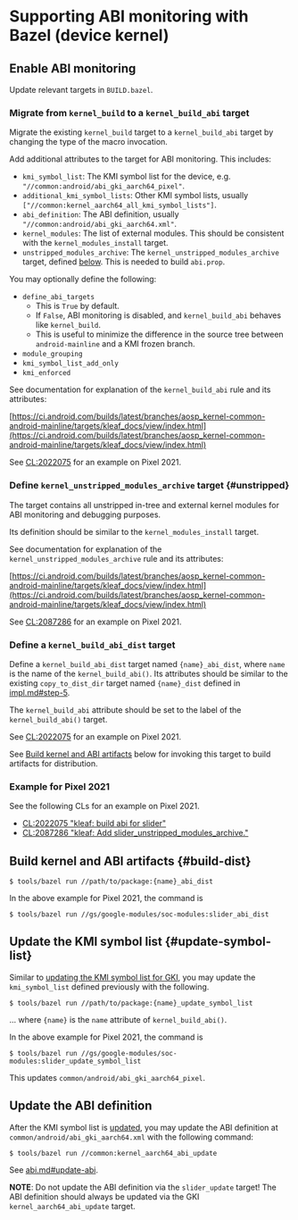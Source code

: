 # Supporting ABI monitoring with Bazel (device kernel)

## Enable ABI monitoring

Update relevant targets in `BUILD.bazel`.

### Migrate from `kernel_build` to a `kernel_build_abi` target

Migrate the existing `kernel_build` target to a `kernel_build_abi` target by
changing the type of the macro invocation.

Add additional attributes to the target for ABI monitoring. This includes:

- `kmi_symbol_list`: The KMI symbol list for the device, e.g.
  `"//common:android/abi_gki_aarch64_pixel"`.
- `additional_kmi_symbol_lists`: Other KMI symbol lists, usually
  `["//common:kernel_aarch64_all_kmi_symbol_lists"]`.
- `abi_definition`: The ABI definition, usually
  `"//common:android/abi_gki_aarch64.xml"`.
- `kernel_modules`: The list of external modules. This should be consistent with
  the `kernel_modules_install` target.
- `unstripped_modules_archive`: The `kernel_unstripped_modules_archive` target,
  defined [below](#unstripped). This is needed to build `abi.prop`.

You may optionally define the following:

- `define_abi_targets`
    - This is `True` by default.
    - If `False`, ABI monitoring is disabled, and `kernel_build_abi` behaves
      like `kernel_build`.
    - This is useful to minimize the difference in the source tree between
      `android-mainline` and a KMI frozen branch.
- `module_grouping`
- `kmi_symbol_list_add_only`
- `kmi_enforced`

See documentation for explanation of the `kernel_build_abi` rule and its
attributes:

[https://ci.android.com/builds/latest/branches/aosp_kernel-common-android-mainline/targets/kleaf_docs/view/index.html](https://ci.android.com/builds/latest/branches/aosp_kernel-common-android-mainline/targets/kleaf_docs/view/index.html)

See [CL:2022075](https://r.android.com/2022075) for an example on Pixel 2021.

### Define `kernel_unstripped_modules_archive` target {#unstripped}

The target contains all unstripped in-tree and external kernel modules for ABI
monitoring and debugging purposes.

Its definition should be similar to the `kernel_modules_install` target.

See documentation for explanation of the `kernel_unstripped_modules_archive`
rule and its attributes:

[https://ci.android.com/builds/latest/branches/aosp_kernel-common-android-mainline/targets/kleaf_docs/view/index.html](https://ci.android.com/builds/latest/branches/aosp_kernel-common-android-mainline/targets/kleaf_docs/view/index.html)

See [CL:2087286](https://r.android.com/2087286) for an example on Pixel 2021.

### Define a `kernel_build_abi_dist` target

Define a `kernel_build_abi_dist` target named `{name}_abi_dist`, where `name`
is the name of the `kernel_build_abi()`. Its attributes should be similar to the
existing `copy_to_dist_dir` target named `{name}_dist` defined
in [impl.md#step-5](impl.md#step-5).

The `kernel_build_abi` attribute should be set to the label of the
`kernel_build_abi()` target.

See [CL:2022075](https://r.android.com/2022075) for an example on Pixel 2021.

See [Build kernel and ABI artifacts](#build-dist) below for invoking this target
to build artifacts for distribution.

### Example for Pixel 2021

See the following CLs for an example on Pixel 2021.

- [CL:2022075 "kleaf: build abi for slider"](https://r.android.com/2022075)
- [CL:2087286 "kleaf: Add slider_unstripped_modules_archive."](https://r.android.com/2087286)

## Build kernel and ABI artifacts {#build-dist}

```shell
$ tools/bazel run //path/to/package:{name}_abi_dist
```

In the above example for Pixel 2021, the command is

```shell
$ tools/bazel run //gs/google-modules/soc-modules:slider_abi_dist
```

## Update the KMI symbol list {#update-symbol-list}

Similar to [updating the KMI symbol list for GKI](abi.md#update-symbol-list),
you may update the `kmi_symbol_list` defined previously with the following.

```shell
$ tools/bazel run //path/to/package:{name}_update_symbol_list
```

... where `{name}` is the `name` attribute of `kernel_build_abi()`.

In the above example for Pixel 2021, the command is

```shell
$ tools/bazel run //gs/google-modules/soc-modules:slider_update_symbol_list
```

This updates `common/android/abi_gki_aarch64_pixel`.

## Update the ABI definition

After the KMI symbol list is [updated](#update-symbol-list), you may update the
ABI definition at `common/android/abi_gki_aarch64.xml` with the following
command:

```shell
$ tools/bazel run //common:kernel_aarch64_abi_update
```

See [abi.md#update-abi](abi.md#update-abi).

**NOTE**: Do not update the ABI definition via the `slider_update` target! The
ABI definition should always be updated via the GKI `kernel_aarch64_abi_update`
target.

